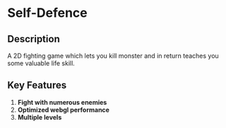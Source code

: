 # Self-Defence

## Description

A 2D fighting game which lets you kill monster and in return teaches you some valuable life skill.

## Key Features

1. **Fight with numerous enemies**
2. **Optimized webgl performance**
3. **Multiple levels**
